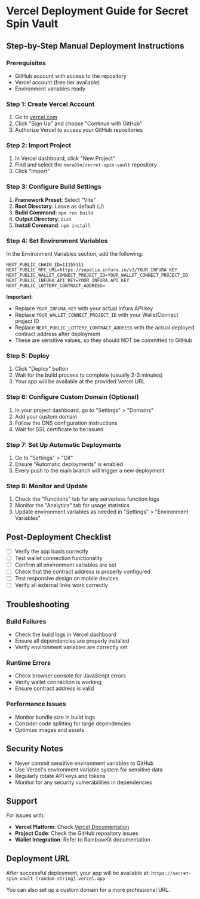 # Vercel Deployment Guide for Secret Spin Vault

## Step-by-Step Manual Deployment Instructions

### Prerequisites
- GitHub account with access to the repository
- Vercel account (free tier available)
- Environment variables ready

### Step 1: Create Vercel Account
1. Go to [vercel.com](https://vercel.com)
2. Click "Sign Up" and choose "Continue with GitHub"
3. Authorize Vercel to access your GitHub repositories

### Step 2: Import Project
1. In Vercel dashboard, click "New Project"
2. Find and select the `nora89n/secret-spin-vault` repository
3. Click "Import"

### Step 3: Configure Build Settings
1. **Framework Preset**: Select "Vite"
2. **Root Directory**: Leave as default (./)
3. **Build Command**: `npm run build`
4. **Output Directory**: `dist`
5. **Install Command**: `npm install`

### Step 4: Set Environment Variables
In the Environment Variables section, add the following:

```
NEXT_PUBLIC_CHAIN_ID=11155111
NEXT_PUBLIC_RPC_URL=https://sepolia.infura.io/v3/YOUR_INFURA_KEY
NEXT_PUBLIC_WALLET_CONNECT_PROJECT_ID=YOUR_WALLET_CONNECT_PROJECT_ID
NEXT_PUBLIC_INFURA_API_KEY=YOUR_INFURA_API_KEY
NEXT_PUBLIC_LOTTERY_CONTRACT_ADDRESS=
```

**Important**: 
- Replace `YOUR_INFURA_KEY` with your actual Infura API key
- Replace `YOUR_WALLET_CONNECT_PROJECT_ID` with your WalletConnect project ID
- Replace `NEXT_PUBLIC_LOTTERY_CONTRACT_ADDRESS` with the actual deployed contract address after deployment
- These are sensitive values, so they should NOT be committed to GitHub

### Step 5: Deploy
1. Click "Deploy" button
2. Wait for the build process to complete (usually 2-3 minutes)
3. Your app will be available at the provided Vercel URL

### Step 6: Configure Custom Domain (Optional)
1. In your project dashboard, go to "Settings" > "Domains"
2. Add your custom domain
3. Follow the DNS configuration instructions
4. Wait for SSL certificate to be issued

### Step 7: Set Up Automatic Deployments
1. Go to "Settings" > "Git"
2. Ensure "Automatic deployments" is enabled
3. Every push to the main branch will trigger a new deployment

### Step 8: Monitor and Update
1. Check the "Functions" tab for any serverless function logs
2. Monitor the "Analytics" tab for usage statistics
3. Update environment variables as needed in "Settings" > "Environment Variables"

## Post-Deployment Checklist

- [ ] Verify the app loads correctly
- [ ] Test wallet connection functionality
- [ ] Confirm all environment variables are set
- [ ] Check that the contract address is properly configured
- [ ] Test responsive design on mobile devices
- [ ] Verify all external links work correctly

## Troubleshooting

### Build Failures
- Check the build logs in Vercel dashboard
- Ensure all dependencies are properly installed
- Verify environment variables are correctly set

### Runtime Errors
- Check browser console for JavaScript errors
- Verify wallet connection is working
- Ensure contract address is valid

### Performance Issues
- Monitor bundle size in build logs
- Consider code splitting for large dependencies
- Optimize images and assets

## Security Notes

- Never commit sensitive environment variables to GitHub
- Use Vercel's environment variable system for sensitive data
- Regularly rotate API keys and tokens
- Monitor for any security vulnerabilities in dependencies

## Support

For issues with:
- **Vercel Platform**: Check [Vercel Documentation](https://vercel.com/docs)
- **Project Code**: Check the GitHub repository issues
- **Wallet Integration**: Refer to RainbowKit documentation

## Deployment URL
After successful deployment, your app will be available at:
`https://secret-spin-vault-[random-string].vercel.app`

You can also set up a custom domain for a more professional URL.

